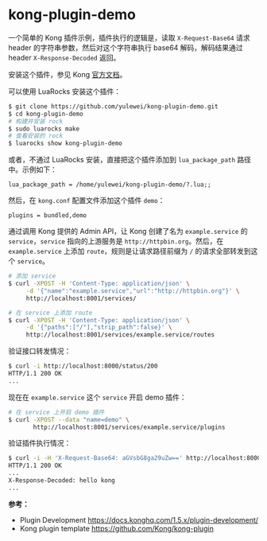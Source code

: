 # kong-plugin-demo

一个简单的 Kong 插件示例，插件执行的逻辑是，读取 `X-Request-Base64` 请求 header 的字符串参数，然后对这个字符串执行 base64 解码，解码结果通过 header `X-Response-Decoded` 返回。

安装这个插件，参见 Kong [官方文档](https://docs.konghq.com/1.5.x/plugin-development/distribution/)。

可以使用 LuaRocks 安装这个插件：

``` bash
$ git clone https://github.com/yulewei/kong-plugin-demo.git
$ cd kong-plugin-demo
# 构建并安装 rock
$ sudo luarocks make
# 查看安装的 rock
$ luarocks show kong-plugin-demo
```

或者，不通过 LuaRocks 安装，直接把这个插件添加到 `lua_package_path` 路径中。示例如下：

```
lua_package_path = /home/yulewei/kong-plugin-demo/?.lua;;
```

然后，在 `kong.conf` 配置文件添加这个插件 `demo`：

```
plugins = bundled,demo
```

通过调用 Kong 提供的 Admin API，让 Kong 创建了名为 `example.service` 的 `service`，`service` 指向的上游服务是 `http://httpbin.org`。然后，在 `example.service` 上添加 `route`，规则是让请求路径前缀为 `/` 的请求全部转发到这个 `service`。

``` bash
# 添加 service
$ curl -XPOST -H 'Content-Type: application/json' \
     -d '{"name":"example.service","url":"http://httpbin.org"}' \
     http://localhost:8001/services/

# 在 service 上添加 route
$ curl -XPOST -H 'Content-Type: application/json' \
     -d '{"paths":["/"],"strip_path":false}' \
     http://localhost:8001/services/example.service/routes
```

验证接口转发情况：

``` bash
$ curl -i http://localhost:8000/status/200
HTTP/1.1 200 OK
...
```

现在在 `example.service` 这个 `service` 开启 demo 插件：

``` bash
# 在 service 上开启 demo 插件
$ curl -XPOST --data "name=demo" \
       http://localhost:8001/services/example.service/plugins
```

验证插件执行情况：

``` bash
$ curl -i -H 'X-Request-Base64: aGVsbG8ga29uZw==' http://localhost:8000/status/200
HTTP/1.1 200 OK
...
X-Response-Decoded: hello kong
...
```

**参考：**

- Plugin Development <https://docs.konghq.com/1.5.x/plugin-development/>
- Kong plugin template <https://github.com/Kong/kong-plugin>
